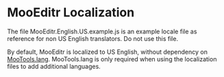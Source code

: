 MooEditr Localization
========================

The file MooEditr.English.US.example.js is an example locale file as reference for non US English translators. Do not use this file.

By default, MooEditr is localized to US English, without dependency on [MooTools.lang](http://mootools.net/docs/more/Core/Lang). MooTools.lang is only required when using the localization files to add additional languages.